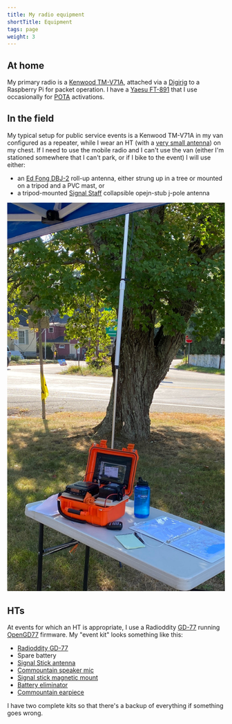 ```yaml
---
title: My radio equipment
shortTitle: Equipment
tags: page
weight: 3
---
```


## At home

My primary radio is a [Kenwood TM-V71A], attached via a [Digirig] to a Raspberry Pi for packet operation. I have a [Yaesu FT-891] that I use occasionally for [POTA] activations.

[kenwood tm-v71a]: https://www.kenwood.com/usa/com/amateur/tm-v71a/
[digirig]: https://digirig.net/store/
[yaesu ft-891]: https://www.yaesu.com/product-detail.aspx?Model=FT-891&CatName=HF%20Transceivers/Amplifiers
[pota]: https://parksontheair.com/index.html

## In the field

My typical setup for public service events is a Kenwood TM-V71A in my van configured as a repeater, while I wear an HT (with a [very small antenna](https://a.co/d/4bKmNXh)) on my chest. If I need to use the mobile radio and I can't use the van (either I'm stationed somewhere that I can't park, or if I bike to the event) I will use either:

- an [Ed Fong DBJ-2](https://edsantennas.weebly.com/) roll-up antenna, either strung up in a tree or mounted on a tripod and a PVC mast, or
- a tripod-mounted [Signal Staff](https://signalstuff.com/products/ss-osj/) collapsible opejn-stub j-pole antenna

![Mobile radio deployed on a folding table with antenna mast on a tripod in the background](mobile-station.jpg)

## HTs

At events for which an HT is appropriate, I use a Radioddity [GD-77] running [OpenGD77] firmware. My "event kit" looks something like this:

- [Radioddity GD-77][gd-77]
- Spare battery
- [Signal Stick antenna][signalstick]
- [Commountain speaker mic]
- [Signal stick magnetic mount][magmount]
- [Battery eliminator]
- [Commountain earpiece]

I have two complete kits so that there's a backup of everything if something goes wrong.

[gd-77]: https://www.radioddity.com/products/radioddity-gd-77-dmr-two-way-radio
[opengd77]: https://www.opengd77.com/
[signalstick]: https://signalstuff.com/products/st-bnc/
[magmount]: https://signalstuff.com/products/magmount-bnc/
[commountain speaker mic]: https://a.co/d/47TXEOT
[battery eliminator]: https://a.co/d/59CWsIM
[commountain earpiece]: https://a.co/d/hoNMBbq
